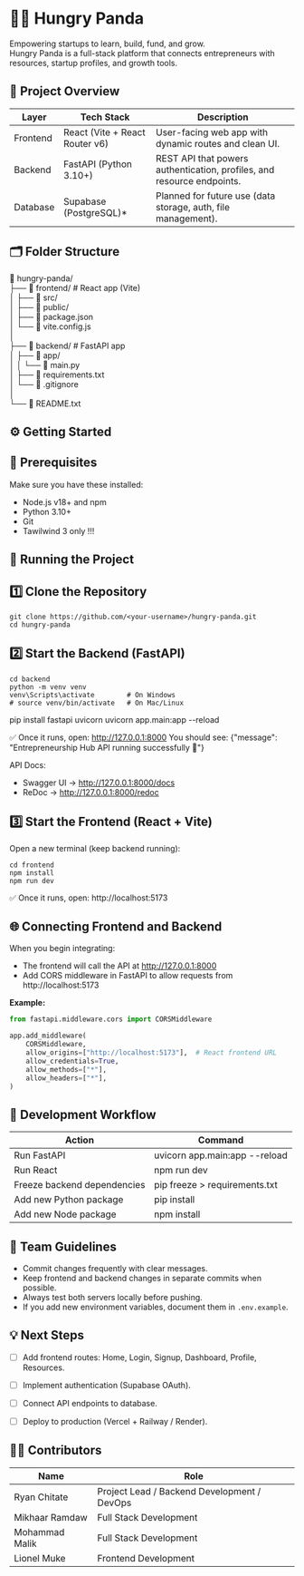 🍜🐼 Hungry Panda 
======================================

Empowering startups to learn, build, fund, and grow.  
Hungry Panda is a full-stack platform that connects entrepreneurs with resources, startup profiles, and growth tools.


🧩 Project Overview
-------------------
Layer        | Tech Stack               | Description
-------------|--------------------------|-----------------------------------------
Frontend     | React (Vite + React Router v6) | User-facing web app with dynamic routes and clean UI.
Backend      | FastAPI (Python 3.10+)   | REST API that powers authentication, profiles, and resource endpoints.
Database     | Supabase (PostgreSQL)*   | Planned for future use (data storage, auth, file management).


## 🗂️ Folder Structure

📁 hungry-panda/  
├── 📁 frontend/                 # React app (Vite)  
│   ├── 📁 src/  
│   ├── 📁 public/  
│   ├── 📄 package.json  
│   └── 📄 vite.config.js  
│  
├── 📁 backend/                  # FastAPI app  
│   ├── 📁 app/  
│   │   └── 📄 main.py  
│   ├── 📄 requirements.txt  
│   └── 📄 .gitignore  
│  
└── 📄 README.txt


⚙️ Getting Started
------------------

🧠 Prerequisites
----------------
Make sure you have these installed:
- Node.js v18+ and npm
- Python 3.10+
- Git
- Tawilwind 3 only !!!


🚀 Running the Project
----------------------

1️⃣ Clone the Repository
------------------------
```
git clone https://github.com/<your-username>/hungry-panda.git
cd hungry-panda
```

2️⃣ Start the Backend (FastAPI)
-------------------------------
```
cd backend
python -m venv venv
venv\Scripts\activate        # On Windows
# source venv/bin/activate   # On Mac/Linux
```

pip install fastapi uvicorn
uvicorn app.main:app --reload

✅ Once it runs, open: http://127.0.0.1:8000
You should see:
{"message": "Entrepreneurship Hub API running successfully 🚀"}

API Docs:
- Swagger UI → http://127.0.0.1:8000/docs
- ReDoc → http://127.0.0.1:8000/redoc


3️⃣ Start the Frontend (React + Vite)
-------------------------------------
Open a new terminal (keep backend running):
```
cd frontend
npm install
npm run dev
```

✅ Once it runs, open: http://localhost:5173


🌐 Connecting Frontend and Backend
----------------------------------
When you begin integrating:
- The frontend will call the API at http://127.0.0.1:8000
- Add CORS middleware in FastAPI to allow requests from http://localhost:5173

**Example:**

```python
from fastapi.middleware.cors import CORSMiddleware

app.add_middleware(
    CORSMiddleware,
    allow_origins=["http://localhost:5173"],  # React frontend URL
    allow_credentials=True,
    allow_methods=["*"],
    allow_headers=["*"],
)
```




🧪 Development Workflow
-----------------------
Action                         | Command
-------------------------------|------------------------------------------
Run FastAPI                    | uvicorn app.main:app --reload
Run React                      | npm run dev
Freeze backend dependencies     | pip freeze > requirements.txt
Add new Python package          | pip install <package>
Add new Node package            | npm install <package>


👥 Team Guidelines
------------------
- Commit changes frequently with clear messages.
- Keep frontend and backend changes in separate commits when possible.
- Always test both servers locally before pushing.
- If you add new environment variables, document them in `.env.example`.


💡 Next Steps
-------------
- [ ] Add frontend routes: Home, Login, Signup, Dashboard, Profile, Resources.
- [ ] Implement authentication (Supabase OAuth).
- [ ] Connect API endpoints to database.
- [ ] Deploy to production (Vercel + Railway / Render).


🧑‍💻 Contributors
-----------------
| Name             | Role                          |
|------------------|-------------------------------|
| Ryan Chitate     |Project Lead /  Backend Development / DevOps   |
| Mikhaar Ramdaw   | Full Stack Development         |
| Mohammad Malik   | Full Stack Development         |
| Lionel Muke      | Frontend Development           |


